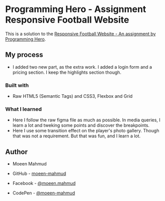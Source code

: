 # Programming Hero - Assignment Responsive Football Website

This is a solution to the [Responsive Football Website - An assignment by Programming Hero](https://github.com/ProgrammingHero1/responsive-football).

## My process

- I added two new part, as the extra work. I added a login form and a pricing section. I keep the highlights section though.

### Built with

- Raw HTML5 (Semantic Tags) and CSS3, Flexbox and Grid

### What I learned

- Here I follow the raw figma file as much as possible. In media queries, I learn a lot and tweking some points and discover the breakpoints.
- Here I use some transition effect on the player's photo gallery. Though that was not a requirement. But that was fun, and I learn a lot.

## Author

- Moeen Mahmud

- GitHub - [moeen-mahmud](https://github.com/moeen-mahmud)
- Facebook - [@moeen.mahmud](https://www.facebook.com/moeen.mahmud)
- CodePen - [@moeen-mahmud](https://codepen.io/moeen-mahmud)
